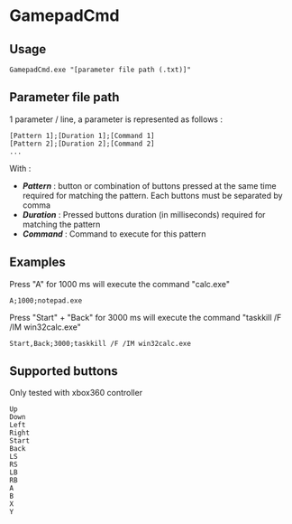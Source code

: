 # GamepadCmd

## Usage
```
GamepadCmd.exe "[parameter file path (.txt)]"
```

## Parameter file path
1 parameter / line, a parameter is represented as follows :
```
[Pattern 1];[Duration 1];[Command 1]
[Pattern 2];[Duration 2];[Command 2]
...
```

With :
* ***Pattern*** : button or combination of buttons pressed at the same time required for matching the pattern. Each buttons must be separated by comma
* ***Duration*** : Pressed buttons duration (in milliseconds) required for matching the pattern
* ***Command*** : Command to execute for this pattern
 
## Examples
Press "A" for 1000 ms will execute the command "calc.exe"
```
A;1000;notepad.exe
```
Press "Start" + "Back" for 3000 ms will execute the command "taskkill /F /IM win32calc.exe"
```
Start,Back;3000;taskkill /F /IM win32calc.exe
```

## Supported buttons
Only tested with xbox360 controller
```
Up
Down
Left
Right
Start
Back
LS
RS
LB
RB
A
B
X
Y
```